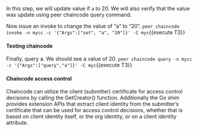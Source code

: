 
In this step, we will update value if `a` to 20. We will also verify that the value was update using peer chaincode query command.

Now issue an invoke to change the value of “a” to “20”.
`peer chaincode invoke -n mycc -c '{"Args":["set", "a", "20"]}' -C myc`{{execute T3}}

#### Testing chaincode
Finally, query a. We should see a value of 20.
`peer chaincode query -n mycc -c '{"Args":["query","a"]}' -C myc`{{execute T3}}

#### Chaincode access control
Chaincode can utilize the client (submitter) certificate for access control decisions by calling the GetCreator() function. Additionally the Go shim provides extension APIs that extract client identity from the submitter’s certificate that can be used for access control decisions, whether that is based on client identity itself, or the org identity, or on a client identity attribute.